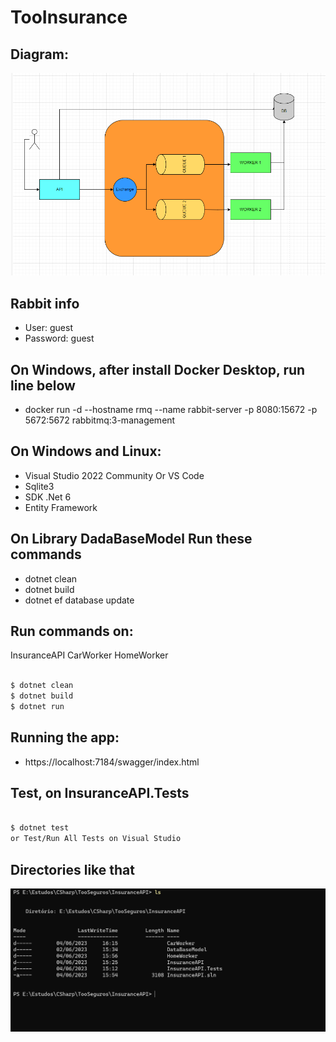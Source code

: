
# TooInsurance

## Diagram:
![solution](./avalicao-tecnica-dados/doc/diagrama_teste.png)

## Rabbit info
 - User: guest
 - Password: guest

## On Windows, after install Docker Desktop, run line below
 - docker run -d --hostname rmq --name rabbit-server -p 8080:15672 -p 5672:5672 rabbitmq:3-management

## On Windows and Linux:
 - Visual Studio 2022 Community Or VS Code
 - Sqlite3
 - SDK .Net 6
 - Entity Framework

## On Library DadaBaseModel Run these commands 
 - dotnet clean
 - dotnet build
 - dotnet ef database update

## Run commands on:
InsuranceAPI
CarWorker
HomeWorker

  ```bash
  
 $ dotnet clean
 $ dotnet build
 $ dotnet run 
 
 ```
 ## Running the app:
 - https://localhost:7184/swagger/index.html
 
 
## Test, on InsuranceAPI.Tests

 ```bash

 $ dotnet test
 or Test/Run All Tests on Visual Studio

 ``` 
## Directories like that
 ![prompt](./images/directory.png)